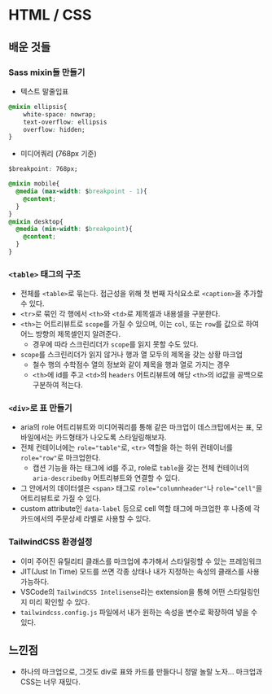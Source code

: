 # HTML / CSS

## 배운 것들

### Sass mixin들 만들기
- 텍스트 말줄입표
```css
@mixin ellipsis{
    white-space: nowrap;
    text-overflow: ellipsis
    overflow: hidden;
}
```
- 미디어쿼리 (768px 기준)
```css
$breakpoint: 768px;

@mixin mobile{
  @media (max-width: $breakpoint - 1){
    @content;
  }
}
@mixin desktop{
  @media (min-width: $breakpoint){
    @content;
  }
}
```


### `<table>` 태그의 구조
- 전체를 `<table>`로 묶는다. 접근성을 위해 첫 번째 자식요소로 `<caption>`을 추가할 수 있다.
- `<tr>`로 묶인 각 행에서 `<th>`와 `<td>`로 제목셀과 내용셀을 구분한다. 
- `<th>`는 어트리뷰트로 `scope`를 가질 수 있으며, 이는 `col`, 또는 `row`를 값으로 하여 어느 방향의 제목셀인지 알려준다.
  - 경우에 따라 스크린리더가 `scope`를 읽지 못할 수도 있다.
- `scope`를 스크린리더가 읽지 않거나 행과 열 모두의 제목을 갖는 상황 마크업
  - 철수 행의 수학점수 열의 정보와 같이 제목을 행과 열로 가지는 경우
  - `<th>`에 id를 주고 `<td>`의 `headers` 어트리뷰트에 해당 `<th>`의 id값을 공백으로 구분하여 적는다.

### `<div>`로 표 만들기
- aria의 role 어트리뷰트와 미디어쿼리를 통해 같은 마크업이 데스크탑에서는 표, 모바일에서는 카드형태가 나오도록 스타일링해보자.
- 전체 컨테이너에는 `role="table"`로, `<tr>` 역할을 하는 하위 컨테이너를 `role="row"`로 마크업한다.
  - 캡션 기능을 하는 태그에 id를 주고, role로 `table`을 갖는 전체 컨테이너의 `aria-describedby` 어트리뷰트와 연결할 수 있다.
- 그 안에서의 데이터셀은 `<span>` 태그로 `role="columnheader"`나 `role="cell"`을 어트리뷰트로 가질 수 있다.
- custom attribute인 `data-label` 등으로 cell 역할 태그에 마크업한 후 나중에 각 카드에서의 주문상세 라벨로 사용할 수 있다.

### TailwindCSS 환경설정
- 이미 주어진 유틸리티 클래스를 마크업에 추가해서 스타일링할 수 있는 프레임워크
- JIT(Just In Time) 모드를 쓰면 각종 상태나 내가 지정하는 속성의 클래스를 사용 가능하다.
- VSCode의 `TailwindCSS Intelisense`라는 extension을 통해 어떤 스타일링인지 미리 확인할 수 있다.
- `tailwindcss.config.js` 파일에서 내가 원하는 속성을 변수로 확장하여 넣을 수 있다.

## 느낀점
- 하나의 마크업으로, 그것도 div로 표와 카드를 만들다니 정말 놀랄 노자... 마크업과 CSS는 너무 재밌다.

